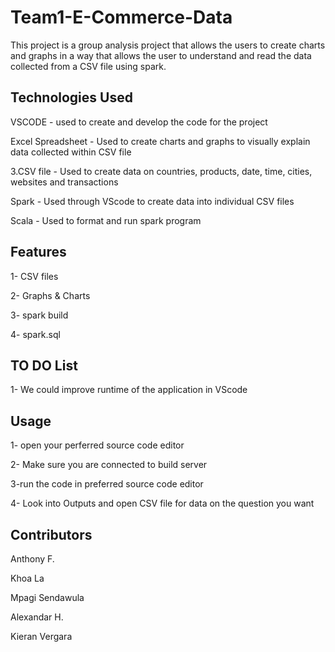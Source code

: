 ﻿# Team1-E-Commerce-Data

This project is a group analysis project that allows the users to create charts and graphs in a way that allows the user to understand and read the data collected from a CSV file using spark.

## Technologies Used

VSCODE - used to create and develop the code for the project

Excel Spreadsheet - Used to create charts and graphs to visually explain data collected within CSV file

3.CSV file - Used to create data on countries, products, date, time, cities, websites and transactions

Spark - Used through VScode to create data into individual CSV files

Scala - Used to format and run spark program

## Features

1- CSV files

2- Graphs & Charts

3- spark build

4- spark.sql

## TO DO List

1- We could improve runtime of the application in VScode

## Usage

1- open your perferred source code editor

2- Make sure you are connected to build server

3-run the code in preferred source code editor

4- Look into Outputs and open CSV file for data on the question you want

## Contributors

Anthony F.

Khoa La

Mpagi Sendawula

Alexandar H.

Kieran Vergara
